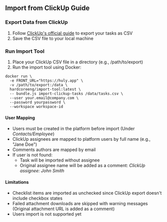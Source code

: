 ## Import from ClickUp Guide

### Export Data from ClickUp

1. Follow [ClickUp's official guide](https://help.clickup.com/hc/en-us/articles/6310551109527-Task-data-export) to export your tasks as CSV
2. Save the CSV file to your local machine

### Run Import Tool
1. Place your ClickUp CSV file in a directory (e.g., /path/to/export)
2. Run the import tool using Docker:

```
docker run \
  -e FRONT_URL="https://huly.app" \
  -v /path/to/export:/data \
  hardcoreeng/import-tool:latest \
  -- bundle.js import-clickup-tasks /data/tasks.csv \
  --user your.email@company.com \
  --password yourpassword \
  --workspace workspace-id
```

#### User Mapping
* Users must be created in the platform before import (Under *Contacts/Employee*)
* ClickUp assignees are mapped to platform users by full name (e.g., "Jane Doe")
* Comments authors are mapped by email
* If user is not found:
  * Task will be imported without assignee
  * Original assignee name will be added as a comment: *ClickUp assignee: John Smith*

#### Limitations
* Checklist items are imported as unchecked since ClickUp export doesn't include checkbox states
* Failed attachment downloads are skipped with warning messages (Original attachment URL is added as a comment)
* Users import is not supported yet
